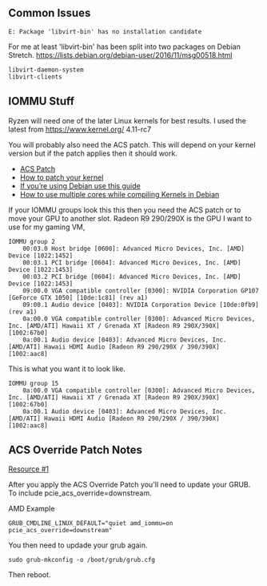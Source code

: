 ﻿## Common Issues


```
E: Package 'libvirt-bin' has no installation candidate
```
For me at least 'libvirt-bin' has been split into two packages on Debian Stretch.
https://lists.debian.org/debian-user/2016/11/msg00518.html
```
libvirt-daemon-system
libvirt-clients
```

## IOMMU Stuff

Ryzen will need one of the later Linux kernels for best results.
I used the latest from https://www.kernel.org/ 4.11-rc7 

You will probably also need the ACS patch. This will depend on your kernel version but if the patch applies then it should work.

* [ACS Patch](https://level1techs.com/sites/default/files/f/a.patch)
* [How to patch your kernel](https://superuser.com/questions/324968/how-do-i-apply-a-patch-to-my-linux-kernel)
* [If you’re using Debian use this guide](https://www.debian.org/releases/jessie/i386/ch08s06.html.en)
* [How to use multiple cores while compiling Kernels in Debian](https://itbusters.wordpress.com/2013/02/07/how-to-build-debian-kernel-using-multiple-cores/)

If your IOMMU groups look this this then you need the ACS patch or to move your GPU to another slot.  Radeon R9 290/290X is the GPU I want to use for my gaming VM, 
```
IOMMU group 2
	00:03.0 Host bridge [0600]: Advanced Micro Devices, Inc. [AMD] Device [1022:1452]
	00:03.1 PCI bridge [0604]: Advanced Micro Devices, Inc. [AMD] Device [1022:1453]
	00:03.2 PCI bridge [0604]: Advanced Micro Devices, Inc. [AMD] Device [1022:1453]
	09:00.0 VGA compatible controller [0300]: NVIDIA Corporation GP107 [GeForce GTX 1050] [10de:1c81] (rev a1)
	09:00.1 Audio device [0403]: NVIDIA Corporation Device [10de:0fb9] (rev a1)
	0a:00.0 VGA compatible controller [0300]: Advanced Micro Devices, Inc. [AMD/ATI] Hawaii XT / Grenada XT [Radeon R9 290X/390X] [1002:67b0]
	0a:00.1 Audio device [0403]: Advanced Micro Devices, Inc. [AMD/ATI] Hawaii HDMI Audio [Radeon R9 290/290X / 390/390X] [1002:aac8]
```

This is what you want it to look like.

```
IOMMU group 15
	0a:00.0 VGA compatible controller [0300]: Advanced Micro Devices, Inc. [AMD/ATI] Hawaii XT / Grenada XT [Radeon R9 290X/390X] [1002:67b0]
	0a:00.1 Audio device [0403]: Advanced Micro Devices, Inc. [AMD/ATI] Hawaii HDMI Audio [Radeon R9 290/290X / 390/390X] [1002:aac8]
```

## ACS Override Patch Notes
[Resource #1](http://vfio.blogspot.com/2014/08/vfiovga-faq.html)


After you apply the ACS Override Patch you'll need to update your GRUB. To include pcie_acs_override=downstream.

AMD Example
```
GRUB_CMDLINE_LINUX_DEFAULT="quiet amd_iommu=on pcie_acs_override=downstream"
```

You then need to updade your grub again.
```
sudo grub-mkconfig -o /boot/grub/grub.cfg
```

Then reboot.

